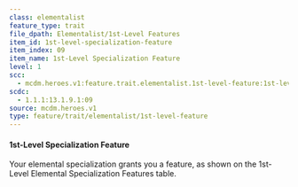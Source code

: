 ```yaml
---
class: elementalist
feature_type: trait
file_dpath: Elementalist/1st-Level Features
item_id: 1st-level-specialization-feature
item_index: 09
item_name: 1st-Level Specialization Feature
level: 1
scc:
  - mcdm.heroes.v1:feature.trait.elementalist.1st-level-feature:1st-level-specialization-feature
scdc:
  - 1.1.1:13.1.9.1:09
source: mcdm.heroes.v1
type: feature/trait/elementalist/1st-level-feature
---
```


#### 1st-Level Specialization Feature

Your elemental specialization grants you a feature, as shown on the 1st-Level Elemental Specialization Features table.
